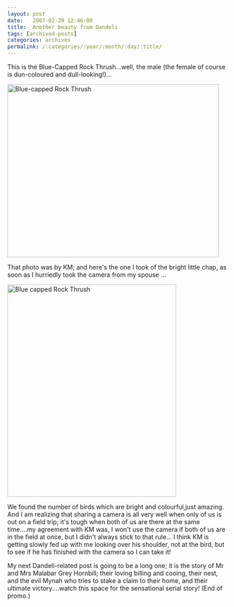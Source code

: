 ```yaml
---
layout: post
date:	2007-02-20 12:46:00
title:  Another beauty from Dandeli
tags: [archived-posts]
categories: archives
permalink: /:categories/:year/:month/:day/:title/
---
```

This is the Blue-Capped Rock Thrush...well, the male (the female of course is dun-coloured and dull-looking!)...



<a href="http://www.flickr.com/photos/96476944@N00/396161639/" title="Photo Sharing"><img width="480" alt="Blue-capped Rock Thrush" src="http://farm1.static.flickr.com/169/396161639_b3b6d05555.jpg" height="391"/></a>


That photo was by KM; and here's the one I took of the bright little chap, as soon as I hurriedly took the camera from my spouse ...

<a href="http://www.flickr.com/photos/96476944@N00/419045082/" title="Photo Sharing"><img width="383" alt="Blue capped Rock Thrush" src="http://farm1.static.flickr.com/158/419045082_24a4de8173.jpg" height="480"/></a>

We found the number of birds which are bright and colourful,just amazing. And I am  realizing that sharing a camera is all very well when only of us is out on a field trip; it's tough when both of us are there at the same time....my agreement with KM was, I won't use the camera if both of us are in the field at once, but I didn't always stick to that rule... I think KM is getting slowly fed up with me looking over his shoulder, not at the bird, but to see if he has finished with the camera so I can take it!
 
My next Dandeli-related post is going to be a long one; it is the story of Mr and Mrs Malabar Grey Hornbill; their loving billing and cooing, their nest, and the evil Mynah who tries to stake a claim to their home, and their ultimate victory....watch this space for the sensational serial story! (End of promo.)
